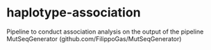 # haplotype-association
Pipeline to conduct association analysis on the output of the pipeline MutSeqGenerator (github.com/FilippoGas/MutSeqGenerator)
